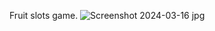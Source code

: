 Fruit slots game.
![Screenshot 2024-03-16 jpg](https://github.com/paktozi/Slot-Machine-Windows-Form/assets/130216112/c33c253c-7c65-4c50-a351-d29ac9a425ea)
